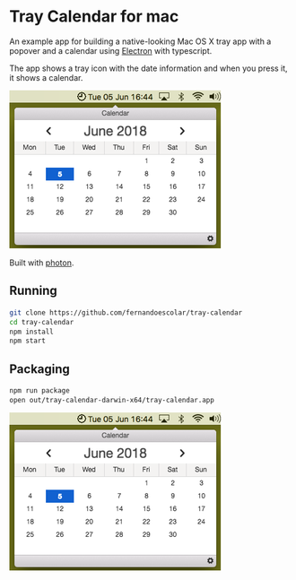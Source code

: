 # Tray Calendar for mac

An example app for building a native-looking Mac OS X tray app with a popover and a calendar using [Electron](http://electron.atom.io) with typescript.

The app shows a tray icon with the date information and when you press it, it shows a calendar.

![tray-calendar](https://github.com/fernandoescolar/tray-calendar/raw/master/assets/screenshot.png "Tray Calendar Running")

Built with [photon](http://photonkit.com).

## Running

```sh
git clone https://github.com/fernandoescolar/tray-calendar
cd tray-calendar
npm install
npm start
```

## Packaging

```sh
npm run package
open out/tray-calendar-darwin-x64/tray-calendar.app
```

![screenshot](https://github.com/fernandoescolar/tray-calendar/raw/master/assets/screenshot.png)
